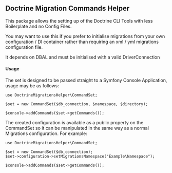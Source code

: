 ## Doctrine Migration Commands Helper

This package allows the setting up of the Doctrine CLI Tools with less Boilerplate and no Config Files.

You may want to use this if you prefer to initialise migrations from your own configuration / DI container rather than requiring an xml / yml migrations configuration file.

It depends on DBAL and must be initialised with a valid DriverConnection

#### Usage


The set is designed to be passed straight to a Symfony Console Application, usage may be as follows:

    use DoctrineMigrationsHelper\CommandSet;

    $set = new CommandSet($db_connection, $namespace, $directory);

    $console->addCommands($set->getCommands());


The created configuration is available as a public property on the CommandSet so it can be manipulated in the same way as a normal Migrations configuration. For example:


    use DoctrineMigrationsHelper\CommandSet;

    $set = new CommandSet($db_connection);
    $set->configuration->setMigrationsNamespace("Example\Namespace");

    $console->addCommands($set->getCommands());



